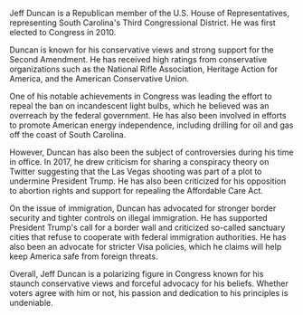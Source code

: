 Jeff Duncan is a Republican member of the U.S. House of Representatives, representing South Carolina's Third Congressional District. He was first elected to Congress in 2010.

Duncan is known for his conservative views and strong support for the Second Amendment. He has received high ratings from conservative organizations such as the National Rifle Association, Heritage Action for America, and the American Conservative Union.

One of his notable achievements in Congress was leading the effort to repeal the ban on incandescent light bulbs, which he believed was an overreach by the federal government. He has also been involved in efforts to promote American energy independence, including drilling for oil and gas off the coast of South Carolina.

However, Duncan has also been the subject of controversies during his time in office. In 2017, he drew criticism for sharing a conspiracy theory on Twitter suggesting that the Las Vegas shooting was part of a plot to undermine President Trump. He has also been criticized for his opposition to abortion rights and support for repealing the Affordable Care Act.

On the issue of immigration, Duncan has advocated for stronger border security and tighter controls on illegal immigration. He has supported President Trump's call for a border wall and criticized so-called sanctuary cities that refuse to cooperate with federal immigration authorities. He has also been an advocate for stricter Visa policies, which he claims will help keep America safe from foreign threats.

Overall, Jeff Duncan is a polarizing figure in Congress known for his staunch conservative views and forceful advocacy for his beliefs. Whether voters agree with him or not, his passion and dedication to his principles is undeniable.
